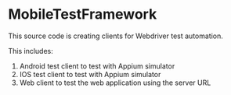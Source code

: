 # MobileTestFramework
This source code is creating clients for Webdriver test automation.

This includes:
1. Android test client to test with Appium simulator
2. IOS test client to test with Appium simulator
3. Web client to test the web application using the server URL
